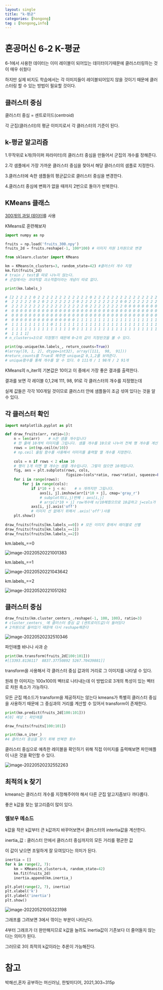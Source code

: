 ```yaml
---
layout: single
title: "k-평균"
categories: [hongong]
tag : [hongong,info]
---
```



# 혼공머신 6-2 K-평균

6-1에서 사용한 데이터는 이미 레이블이 되어있는 데이터이기때문에 클러스터링하는 것이 매우 쉬웠다

하지만 실제 비지도 학습에서는 각 이미지들이 레이블되어있지 않을 것이기 때문에 클러스터링 할 수 있는 방법이 필요할 것이다.



## 클러스터 중심

클러스터 중심 = 센트로이드(centroid)

각 군집(클러스터)의 평균 이미지로서 각 클러스터의 기준이 된다.



## k-평균 알고리즘

1.무작위로 k개(하이퍼 파라미터)의 클러스터 중심을 만들어서 군집의 개수를 정해준다.

2.각 샘플에서 가장 가까운 클러스터 중심을 찾아서 해당 클러스터의 샘플로 지정한다.

3.클러스터에 속한 샘플들의 평균값으로 클러스터 중심을 변경한다.

4.클러스터 중심에 변화가 없을 때까지 2번으로 돌아가 반복한다.



## KMeans 클래스

[300개의 과일 데이터](https://bit.ly/fruits_300_data)를 사용



KMeans로 훈련해보자

```python
import numpy as np

fruits = np.load('fruits_300.npy')
fruits_2d = fruits.reshape(-1, 100*100) # 이미지 차원 1차원으로 변경

from sklearn.cluster import KMeans

km = KMeans(n_clusters=3, random_state=42) #클러스터 개수 지정
km.fit(fruits_2d)
# train / test를 따로 나누지 않는다.
# 군집에서는 과대적합 괴소적합이라는 개념이 따로 없다.

print(km.labels_)

# [2 2 2 2 2 0 2 2 2 2 2 2 2 2 2 2 2 2 0 2 2 2 2 2 2 2 2 2 2 2 2 2 2 2 2 2 2
#  2 2 2 2 2 0 2 0 2 2 2 2 2 2 2 0 2 2 2 2 2 2 2 2 2 0 0 2 2 2 2 2 2 2 2 0 2
#  2 2 2 2 2 2 2 2 2 2 2 2 2 2 2 2 2 0 2 2 2 2 2 2 2 2 0 0 0 0 0 0 0 0 0 0 0
#  0 0 0 0 0 0 0 0 0 0 0 0 0 0 0 0 0 0 0 0 0 0 0 0 0 0 0 0 0 0 0 0 0 0 0 0 0
#  0 0 0 0 0 0 0 0 0 0 0 0 0 0 0 0 0 0 0 0 0 0 0 0 0 0 0 0 0 0 0 0 0 0 0 0 0
#  0 0 0 0 0 0 0 0 0 0 0 0 0 0 0 1 1 1 1 1 1 1 1 1 1 1 1 1 1 1 1 1 1 1 1 1 1
#  1 1 1 1 1 1 1 1 1 0 1 1 1 1 1 1 1 1 1 1 1 1 1 1 1 1 1 1 1 1 1 1 1 1 1 1 1
#  1 1 1 1 1 1 1 1 1 1 1 1 1 1 0 1 1 1 1 1 1 1 1 1 1 1 1 1 1 1 1 1 1 1 1 1 1
#  1 1 1 1]
# n_clusters=3으로 지정했기 때문에 0~2의 값이 지정된것을 볼 수 있다.

print(np.unique(km.labels_, return_counts=True))
#(array([0, 1, 2], dtype=int32), array([111,  98,  91]))
#return_counts를 True로 해주면 unique값 0,1,2를 보여준다.
# unique함수를 통해 개수를 알 수 있다. 0 111개 / 1 98개 / 2 91개 
```

KMeans의 n_iter의 기본값은 10이고 이 중에서 가장 좋은 결과를 출력한다.

결과를 보면  각 레이블 0,1,2에 111,  98,  91로 각 클러스터의 개수를 지정했는데

실제 값들은 각각 100개일 것이므로 클러스터 안에 샘플들이 조금 섞여 있다는 것을 알 수 있다.



## 각 클러스터 확인

```python
import matplotlib.pyplot as plt

def draw_fruits(arr, ratio=1):
    n = len(arr)    # n은 샘플 개수입니다
    # 한 줄에 10개씩 이미지를 그립니다. 샘플 개수를 10으로 나누어 전체 행 개수를 계산합니다. 
    rows = int(np.ceil(n/10))
    # np.ceil 올림 함수를 사용해서 이미지를 출력할 열 개수를 지정한다.
    
    cols = n if rows < 2 else 10
    # 행이 1개 이면 열 개수는 샘플 개수입니다. 그렇지 않으면 10개입니다.
    fig, axs = plt.subplots(rows, cols, 
                            figsize=(cols*ratio, rows*ratio), squeeze=False)
    for i in range(rows):
        for j in range(cols):
            if i*10 + j < n:    # n 개까지만 그립니다.
                axs[i, j].imshow(arr[i*10 + j], cmap='gray_r')
                # subplot의(i,j)번째 : axs[i,j]
                # arrp[i*10 + j] row개수에 n/10해줬으므로 10곱하고 j=cols가 1씩 증가하므로 전부 출력
            axs[i, j].axis('off')
            # 이미지 선 없애기 위해서 .axis('off')사용
    plt.show()
    
draw_fruits(fruits[km.labels_==0]) # 모든 이미지 중에서 레이블로 선별
draw_fruits(fruits[km.labels_==1])
draw_fruits(fruits[km.labels_==2])
```



km.labels_==0



![image-20220520221001383](../../images/2022-05-20-K_평균(혼공머신6-2)/image-20220520221001383.png)



km.labels_==1



![image-20220520221043642](../../images/2022-05-20-K_평균(혼공머신6-2)/image-20220520221043642.png)



km.labels_==2



![image-20220520221051282](../../images/2022-05-20-K_평균(혼공머신6-2)/image-20220520221051282.png)

## 클러스터 중심

```python
draw_fruits(km.cluster_centers_.reshape(-1, 100, 100), ratio=3)
# cluster_centers_ 에 클러스터 중심 값 (센트로이드값)이 들어있다
# 2차원으로 들어있기 때문에 다시 reshape해준다
```



![image-20220520232510346](../../images/2022-05-20-K_평균(혼공머신6-2)/image-20220520232510346.png)

파인애플  바나나 사과 순

```python
print(km.transform(fruits_2d[100:101]))
#[[3393.8136117  8837.37750892 5267.70439881]]
```

transform을 사용해서 각 클러스터 중심 값과의 거리로 그 이미지를 나타낼 수 있다.

원래 한 이미지는 100x100의 벡터로 나타내는데 이 방법으로 3개의 특성이 있는 벡터로 차원 축소가 가능하다.

모든 군집 메소드가 transform을 제공하지는 않는다 kmeans가 특별히 클러스터 중심을 사용하기 때문에 그 중심과의 거리를 계산할 수 있어서 transform이 존재한다.



```python
print(km.predict(fruits_2d[100:101]))
#[0] 예상 : 파인애플

draw_fruits(fruits[100:101])

print(km.n_iter_)
#4 클러스터 중심을 찾기 위해 반복한 횟수
```

클러스터 중심으로 예측한 레이블을 확인하기 위해 직접 이미지를 출력해보면 파인애플이 나온 것을 확인할 수 있다.



![image-20220520232552263](../../images/2022-05-20-K_평균(혼공머신6-2)/image-20220520232552263.png)



## 최적의 k 찾기

kmeans는 클러스터 개수를 지정해주어야 해서 다른 군집 알고지즘보다 까다롭다.

좋은 k값을 찾는 알고리즘이 많이 있다.



### 엘보우 메소드

k값을 작은 k값부터 큰 k값까지 바꾸어보면서 클러스터의 intertia값을 계산한다.

inertia_값 :  클러스터 안에서 클러스터 중심까지의 모든 거리를 평균한 값

이 값이 낮으면 조밀하게 잘 모여있다는 의미가 된다.



```python
inertia = []
for k in range(2, 7):
    km = KMeans(n_clusters=k, random_state=42)
    km.fit(fruits_2d)
    inertia.append(km.inertia_)

plt.plot(range(2, 7), inertia)
plt.xlabel('k')
plt.ylabel('inertia')
plt.show()
```



![image-20220521005323198](../../images/2022-05-20-K_평균(혼공머신6-2)/image-20220521005323198.png)

그래프를 그려보면 3에서 꺾이는 부분이 나타난다.

4부터 그래프가 더 완만해지므로 k값을 늘려도 inertia값이 기존보다 더 줄어들지 않는다는 의미가 된다.

그러므로 3이 최적의 k값이라는 추론이 가능해진다.



# 참고

박해선,혼자 공부하는 머신러닝, 한빛미디어, 2021,303~315p